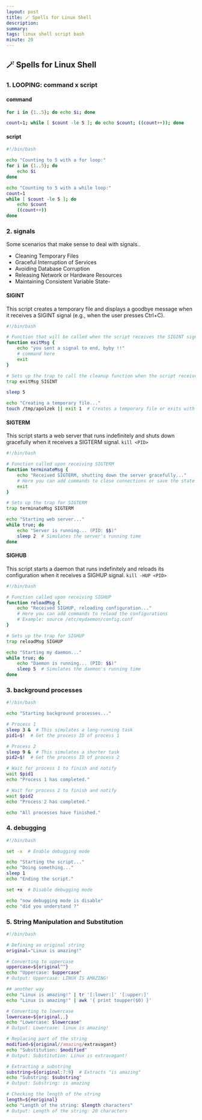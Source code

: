 ```yaml
---
layout: post
title: 🪄 Spells for Linux Shell
description: 
summary: 
tags: linux shell script bash
minute: 20
---
```


## 🪄 Spells for Linux Shell

### 1. LOOPING: command x script

#### command

```sh
for i in {1..5}; do echo $i; done

count=1; while [ $count -le 5 ]; do echo $count; ((count++)); done
```

#### script

```bash
#!/bin/bash

echo "Counting to 5 with a for loop:"
for i in {1..5}; do
    echo $i
done

echo "Counting to 5 with a while loop:"
count=1
while [ $count -le 5 ]; do
    echo $count
    ((count++))
done
```

### 2. signals

Some scenarios that make sense to deal with signals..

- Cleaning Temporary Files
- Graceful Interruption of Services
- Avoiding Database Corruption
- Releasing Network or Hardware Resources
- Maintaining Consistent Variable State-

#### SIGINT
This script creates a temporary file and displays a goodbye message when it receives a SIGINT signal (e.g., when the user presses Ctrl+C).

```bash
#!/bin/bash

# Function that will be called when the script receives the SIGINT signal
function exitMsg {
    echo "you sent a signal to end, byby !!"
    # command here
    exit
}

# Sets up the trap to call the cleanup function when the script receives SIGINT
trap exitMsg SIGINT

sleep 5

echo "Creating a temporary file..."
touch /tmp/apolzek || exit 1  # Creates a temporary file or exits with an error
```

#### SIGTERM
This script starts a web server that runs indefinitely and shuts down gracefully when it receives a SIGTERM signal. `kill <PID>`

```bash
#!/bin/bash

# Function called upon receiving SIGTERM
function terminateMsg {
    echo "Received SIGTERM, shutting down the server gracefully..."
    # Here you can add commands to close connections or save the state
    exit
}

# Sets up the trap for SIGTERM
trap terminateMsg SIGTERM

echo "Starting web server..."
while true; do
    echo "Server is running... (PID: $$)"
    sleep 2  # Simulates the server's running time
done
```

#### SIGHUB
This script starts a daemon that runs indefinitely and reloads its configuration when it receives a SIGHUP signal. `kill -HUP <PID>`

```bash
#!/bin/bash

# Function called upon receiving SIGHUP
function reloadMsg {
    echo "Received SIGHUP, reloading configuration..."
    # Here you can add commands to reload the configurations
    # Example: source /etc/mydaemon/config.conf
}

# Sets up the trap for SIGHUP
trap reloadMsg SIGHUP

echo "Starting my daemon..."
while true; do
    echo "Daemon is running... (PID: $$)"
    sleep 5  # Simulates the daemon's running time
done
```

### 3. background processes

```bash
#!/bin/bash

echo "Starting background processes..."

# Process 1
sleep 3 &  # This simulates a long-running task
pid1=$!  # Get the process ID of process 1

# Process 2
sleep 9 &  # This simulates a shorter task
pid2=$!  # Get the process ID of process 2

# Wait for process 1 to finish and notify
wait $pid1
echo "Process 1 has completed."

# Wait for process 2 to finish and notify
wait $pid2
echo "Process 2 has completed."

echo "All processes have finished."
```

### 4. debugging

```bash
#!/bin/bash

set -x  # Enable debugging mode

echo "Starting the script..."
echo "Doing something..."
sleep 1
echo "Ending the script."

set +x  # Disable debugging mode

echo "now debugging mode is disable"
echo "did you understand ?"
```

### 5. String Manipulation and Substitution

```sh
#!/bin/bash

# Defining an original string
original="Linux is amazing!"

# Converting to uppercase
uppercase=${original^^}
echo "Uppercase: $uppercase"
# Output: Uppercase: LINUX IS AMAZING!

## another way
echo "Linux is amazing!" | tr '[:lower:]' '[:upper:]'
echo "Linux is amazing!" | awk '{ print toupper($0) }'

# Converting to lowercase
lowercase=${original,,}
echo "Lowercase: $lowercase"
# Output: Lowercase: linux is amazing!

# Replacing part of the string
modified=${original//amazing/extravagant}
echo "Substitution: $modified"
# Output: Substitution: Linux is extravagant!

# Extracting a substring
substring=${original:7:9}  # Extracts "is amazing"
echo "Substring: $substring"
# Output: Substring: is amazing

# Checking the length of the string
length=${#original}
echo "Length of the string: $length characters"
# Output: Length of the string: 20 characters


```
